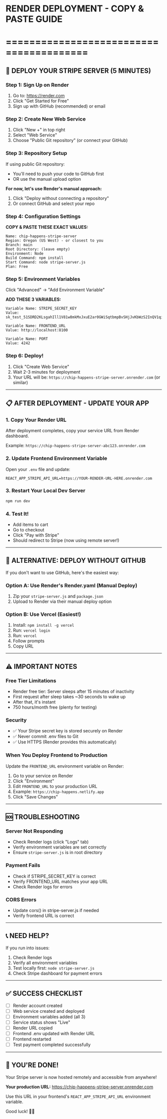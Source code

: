 # RENDER DEPLOYMENT - COPY & PASTE GUIDE

# ========================================

## 🚀 DEPLOY YOUR STRIPE SERVER (5 MINUTES)

### Step 1: Sign Up on Render

1. Go to: https://render.com
2. Click "Get Started for Free"
3. Sign up with GitHub (recommended) or email

### Step 2: Create New Web Service

1. Click "New +" in top right
2. Select "Web Service"
3. Choose "Public Git repository" (or connect your GitHub)

### Step 3: Repository Setup

If using public Git repository:

- You'll need to push your code to GitHub first
- OR use the manual upload option

**For now, let's use Render's manual approach:**

1. Click "Deploy without connecting a repository"
2. Or connect GitHub and select your repo

### Step 4: Configuration Settings

**COPY & PASTE THESE EXACT VALUES:**

```
Name: chip-happens-stripe-server
Region: Oregon (US West) - or closest to you
Branch: main
Root Directory: (leave empty)
Environment: Node
Build Command: npm install
Start Command: node stripe-server.js
Plan: Free
```

### Step 5: Environment Variables

Click "Advanced" → "Add Environment Variable"

**ADD THESE 3 VARIABLES:**

```
Variable Name: STRIPE_SECRET_KEY
Value: sk_test_51SDRD2KLsgahIll1V81w8mkMxJxuE2ar0GWiSqtbmpBvSHjJvKbWzS2InQV1qiiPwpZ7BH0WAfdS6LbsW8RQ7B5w00L3kJQOSe

Variable Name: FRONTEND_URL
Value: http://localhost:8100

Variable Name: PORT
Value: 4242
```

### Step 6: Deploy!

1. Click "Create Web Service"
2. Wait 2-3 minutes for deployment
3. Your URL will be: `https://chip-happens-stripe-server.onrender.com` (or similar)

---

## 📋 AFTER DEPLOYMENT - UPDATE YOUR APP

### 1. Copy Your Render URL

After deployment completes, copy your service URL from Render dashboard.

Example: `https://chip-happens-stripe-server-abc123.onrender.com`

### 2. Update Frontend Environment Variable

Open your `.env` file and update:

```
REACT_APP_STRIPE_API_URL=https://YOUR-RENDER-URL-HERE.onrender.com
```

### 3. Restart Your Local Dev Server

```bash
npm run dev
```

### 4. Test It!

- Add items to cart
- Go to checkout
- Click "Pay with Stripe"
- Should redirect to Stripe (now using remote server!)

---

## 🔧 ALTERNATIVE: DEPLOY WITHOUT GITHUB

If you don't want to use GitHub, here's the easiest way:

### Option A: Use Render's Render.yaml (Manual Deploy)

1. Zip your `stripe-server.js` and `package.json`
2. Upload to Render via their manual deploy option

### Option B: Use Vercel (Easiest!)

1. Install: `npm install -g vercel`
2. Run: `vercel login`
3. Run: `vercel`
4. Follow prompts
5. Copy URL

---

## ⚠️ IMPORTANT NOTES

### Free Tier Limitations

- Render free tier: Server sleeps after 15 minutes of inactivity
- First request after sleep takes ~30 seconds to wake up
- After that, it's instant
- 750 hours/month free (plenty for testing)

### Security

- ✅ Your Stripe secret key is stored securely on Render
- ✅ Never commit .env files to Git
- ✅ Use HTTPS (Render provides this automatically)

### When You Deploy Frontend to Production

Update the `FRONTEND_URL` environment variable on Render:

1. Go to your service on Render
2. Click "Environment"
3. Edit `FRONTEND_URL` to your production URL
4. Example: `https://chip-happens.netlify.app`
5. Click "Save Changes"

---

## 🆘 TROUBLESHOOTING

### Server Not Responding

- Check Render logs (click "Logs" tab)
- Verify environment variables are set correctly
- Ensure `stripe-server.js` is in root directory

### Payment Fails

- Check if STRIPE_SECRET_KEY is correct
- Verify FRONTEND_URL matches your app URL
- Check Render logs for errors

### CORS Errors

- Update cors() in stripe-server.js if needed
- Verify frontend URL is correct

---

## 📞 NEED HELP?

If you run into issues:

1. Check Render logs
2. Verify all environment variables
3. Test locally first: `node stripe-server.js`
4. Check Stripe dashboard for payment errors

---

## ✅ SUCCESS CHECKLIST

- [ ] Render account created
- [ ] Web service created and deployed
- [ ] Environment variables added (all 3)
- [ ] Service status shows "Live"
- [ ] Render URL copied
- [ ] Frontend .env updated with Render URL
- [ ] Frontend restarted
- [ ] Test payment completed successfully

---

## 🎉 YOU'RE DONE!

Your Stripe server is now hosted remotely and accessible from anywhere!

**Your production URL:** https://chip-happens-stripe-server.onrender.com

Use this URL in your frontend's `REACT_APP_STRIPE_API_URL` environment variable.

Good luck! 🚀🍪
